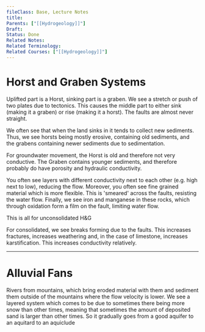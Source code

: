 ```yaml
---
fileClass: Base, Lecture Notes
title: 
Parents: ["[[Hydrogeology]]"]
Draft: 
Status: Done
Related Notes: 
Related Terminology: 
Related Courses: ["[[Hydrogeology]]"]
---
```

# Horst and Graben Systems
Uplifted part is a Horst, sinking part is a graben. We see a stretch or push of two plates due to tectonics. This causes the middle part to either sink (making it a graben) or rise (making it a horst). The faults are almost never straight. 

We often see that when the land sinks in it tends to collect new sediments. Thus, we see horsts being mostly erosive, containing old sediments, and the grabens containing newer sediments due to sedimentation. 

For groundwater movement, the Horst is old and therefore not very conductive. The Graben contains younger sediments, and therefore probably do have porosity and hydraulic conductivity. 

You often see layers with different conductivity next to each other (e.g. high next to low), reducing the flow. Moreover, you often see fine grained material which is more flexible. This is 'smeared' across the faults, resisting the water flow. Finally, we see iron and manganese in these rocks, which through oxidation form a film on the fault, limiting water flow.

This is all for unconsolidated H&G

For consolidated, we see breaks forming due to the faults. This increases fractures, increases weathering and, in the case of limestone, increases karstification. This increases conductivity relatively. 

---
# Alluvial Fans
Rivers from mountains, which bring eroded material with them and sediment them outside of the mountains where the flow velocity is lower. We see a layered system which comes to be due to sometimes there being more snow than other times, meaning that sometimes the amount of deposited sand is larger than other times. So it gradually goes from a good aquifer to an aquitard to an aquiclude